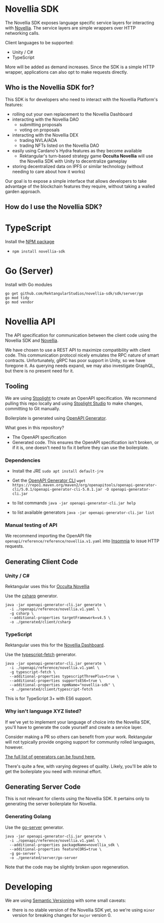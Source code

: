 # Novellia SDK

The Novellia SDK exposes language specific service layers for interacting with [Novellia](https://github.com/RektangularStudios/novellia). The service layers are simple wrappers over HTTP networking calls.

Client languages to be supported:
- Unity / C#
- TypeScript

More will be added as demand increases. Since the SDK is a simple HTTP wrapper, applications can also opt to make requests directly.

## Who is the Novellia SDK for?

This SDK is for developers who need to interact with the Novellia Platform's features:
- rolling out your own replacement to the Novellia Dashboard
- interacting with the Novellia DAO
  - submitting proposals
  - voting on proposals
- interacting with the Novellia DEX
  - trading NVLA/ADA
  - trading NFTs listed on the Novellia DAO
- easily using Cardano's Hydra features as they become available
  - Rektangular's turn-based strategy game **Occulta Novellia** will use the Novellia SDK with Unity to decentralize gameplay
- storing decentralized data on IPFS or similar technology (without needing to care about how it works)

Our goal is to expose a simple interface that allows developers to take advantage of the blockchain features they require, without taking a walled garden approach.

## How do I use the Novellia SDK?

# TypeScript

Install the [NPM package](https://www.npmjs.com/package/novellia-sdk)
- `npm install novellia-sdk`

# Go (Server)

Install with Go modules

```
go get github.com/RektangularStudios/novellia-sdk/sdk/server/go
go mod tidy
go mod vendor
```

# Novellia API

The API specification for communication between the client code using the Novellia SDK and [Novellia](https://github.com/RektangularStudios/novellia).

We have chosen to use a REST API to maximize compatibility with client code. This communication protocol nicely emulates the RPC nature of smart contracts. Unfortunately, gRPC has poor support in Unity, so we have foregone it. As querying needs expand, we may also investigate GraphQL, but there is no present need for it.

## Tooling

We are using [Stoplight](https://stoplight.io/) to create an OpenAPI specification. We recommend pulling this repo locally and using [Stoplight Studio](https://stoplight.io/studio/) to make changes, committing to Git manually.

Boilerplate is generated using [OpenAPI Generator](https://github.com/OpenAPITools/openapi-generator).

What goes in this repository?
- The OpenAPI specification
- Generated code. This ensures the OpenAPI specification isn't broken, or if it is, one doesn't need to fix it before they can use the boilerplate.

### Dependencies

- Install the JRE
`sudo apt install default-jre`

- Get the [OpenAPI Generator CLI](https://github.com/OpenAPITools/openapi-generator)
`wget https://repo1.maven.org/maven2/org/openapitools/openapi-generator-cli/5.0.1/openapi-generator-cli-5.0.1.jar -O openapi-generator-cli.jar`

- to list commands
`java -jar openapi-generator-cli.jar help`

- to list available generators
`java -jar openapi-generator-cli.jar list`

### Manual testing of API

We recommend importing the OpenAPI file `openapi/reference/reference/novellia.v1.yaml` into [Insomnia](https://insomnia.rest/) to issue HTTP requests.

## Generating Client Code

### Unity / C#

Rektangular uses this for [Occulta Novellia](https://rektangularstudios.com/occulta-novellia/)

Use the [csharp](https://github.com/OpenAPITools/openapi-generator/blob/master/docs/generators/csharp.md) generator.

```
java -jar openapi-generator-cli.jar generate \
  -i ./openapi/reference/novellia.v1.yaml \
  -g csharp \
  --additional-properties targetFramework=v4.5 \
  -o ./generated/client/csharp
```

### TypeScript

Rektangular uses this for the [Novellia Dashboard](https://rektangularstudios.com/).

Use the [typescript-fetch](https://github.com/OpenAPITools/openapi-generator/blob/master/docs/generators/typescript-fetch.md) generator.

```
java -jar openapi-generator-cli.jar generate \
  -i ./openapi/reference/novellia.v1.yaml \
  -g typescript-fetch \
  --additional-properties typescriptThreePlus=true \
  --additional-properties supportsES6=true \
  --additional-properties npmName="novellia-sdk" \
  -o ./generated/client/typescript-fetch
```

This is for TypeScript 3+ with ES6 support.

### Why isn't language XYZ listed?

If we've yet to implement your language of choice into the Novellia SDK, you'll have to generate the code yourself and create a service layer.

Consider making a PR so others can benefit from your work. Rektangular will not typically provide ongoing support for community rolled languages, however.

[The full list of generators can be found here.](https://github.com/OpenAPITools/openapi-generator/tree/master/docs/generators)

There's quite a few, with varying degrees of quality. Likely, you'll be able to get the boilerplate you need with minimal effort.

## Generating Server Code

This is not relevant for clients using the Novellia SDK. It pertains only to generating the server boilerplate for Novellia.

### Generating Golang

Use the [go-server](https://github.com/OpenAPITools/openapi-generator/blob/master/docs/generators/go-server.md) generator.

```
java -jar openapi-generator-cli.jar generate \
  -i ./openapi/reference/novellia.v1.yaml \
  --additional-properties packageName=novellia_sdk \
  --additional-properties featureCORS=true \
  -g go-server \
  -o ./generated/server/go-server
```

Note that the code may be slightly broken upon regeneration.

# Developing

We are using [Semantic Versioning](https://semver.org/) with some small caveats:
- there is no stable version of the Novellia SDK yet, so we're using `minor` version for breaking changes for `major` version 0.
